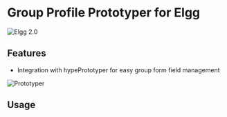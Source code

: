 Group Profile Prototyper for Elgg
=================================
![Elgg 2.0](https://img.shields.io/badge/Elgg-2.0.x-orange.svg?style=flat-square)

## Features

 * Integration with hypePrototyper for easy group form field management

![Prototyper](https://raw.github.com/hypeJunction/Elgg-prototyper_group/master/screenshots/prototyper-profile.png "Profile Prototyper")

## Usage

